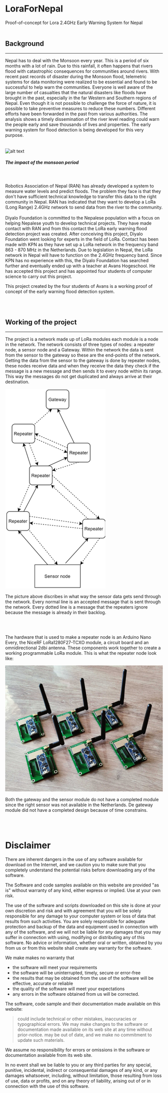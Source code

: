 # LoraForNepal
Proof-of-concept for Lora 2.4GHz Early Warning System for Nepal
<br>
<br>

## Background
---

Nepal has to deal with the Monsoon every year. This is a period of six months with a lot of rain. Due to this rainfall, it often happens that rivers flood with catastrophic consequences for communities around rivers. With recent past records of disaster during the Monsoon flood, telemetric systems for data monitoring were realized to be essential and found to be successful to help warn the communities. Everyone is well aware of the large number of casualties that the natural disasters like floods have brought in the past, especially in the far Western and Southern regions of Nepal. Even though it is not possible to challenge the force of nature, it is possible to take preventive measures to reduce these numbers. Different efforts have been forwarded in the past from various authorities. The analysis shows a timely dissemination of the river level reading could warn the people early and save thousands of lives and properties. The early warning system for flood detection is being developed for this very purpose. 
<br>
<br>
<br>
![alt text](https://static.dw.com/image/49578114_401.jpg "Monsoon Period")

##### The impact of the monsoon period
<br>
<br>
Robotics Association of Nepal (RAN) has already developed a system to measure water levels and predict floods. The problem they face is that they don't have sufficient technical knowledge to transfer this data to the right community in Nepal. RAN has indicated that they want to develop a LoRa (Long Range) 2.4GHz network to send data from the river to the community. 
<br>
<br>
Diyalo Foundation is committed to the Nepalese population with a focus on helping Nepalese youth to develop technical projects. They have made contact with RAN and from this contact the LoRa early warning flood detection project was created. After conceiving this project, Diyalo Foundation went looking for experts in the field of LoRa. Contact has been made with KPN as they have set up a LoRa network in the frequency band 863 - 870 MHz in the Netherlands. Due to legislation in Nepal, the LoRa network in Nepal will have to function on the 2.4GHz frequency band. Since KPN has no experience with this, the Diyalo Foundation has searched further and eventually ended up with a teacher at Avans Hogeschool. He has accepted this project and has appointed four students of computer science to carry out this project.

This project created by the four students of Avans is a working proof of concept of the early warning flood detection system.  

<br>
<br>

## Working of the project
----

The project is a network made up of LoRa modules each module is a node in the network. The network consists of three types of nodes: a repeater node, a sensor node and a Gateway. Within the network the data is sent from the sensor to the gateway so these are the end-points of the network. Getting the data from the sensor to the gateway is done by repeater nodes, these nodes receive data and when they receive the data they check if the message is a new message and then sends it to every node within its range. This way the messages do not get duplicated and always arrive at their destination. 

![alt text](./images/Network.png "Network") 

The picture above discribes in what way the sensor data gets send through the network. Every normal line is an accepted message that is sent through the network. Every dotted line is a message that the repeaters ignore because the message is already in their backlog.

<br>
<br>

The hardware that is used to make a repeater node is an Arduino Nano Every, the NiceRF LoRa1280F27-TCXO module, a circuit board and an omnidirectional 2dbi antenna. These components work together to create a working programmable LoRa module. This is what the repeater node look like:

![alt text](./images/IMG_20210614_160015_2.jpg "Network") 


Both the gateway and the sensor module do not have a completed module since the right sensor was not available in the Netherlands. De gateway module did not have a completed design because of time constrains.


<br>
<br>


# Disclaimer

There are inherent dangers in the use of any software available for download on the Internet, and we caution you to make sure that you completely understand the potential risks before downloading any of the software.

The Software and code samples available on this website are provided "as is" without warranty of any kind, either express or implied. Use at your own risk.

The use of the software and scripts downloaded on this site is done at your own discretion and risk and with agreement that you will be solely responsible for any damage to your computer system or loss of data that results from such activities. You are solely responsible for adequate protection and backup of the data and equipment used in connection with any of the software, and we will not be liable for any damages that you may suffer in connection with using, modifying or distributing any of this software. No advice or information, whether oral or written, obtained by you from us or from this website shall create any warranty for the software.

We make makes no warranty that

- the software will meet your requirements
- the software will be uninterrupted, timely, secure or error-free
- the results that may be obtained from the use of the software will be effective, accurate or reliable
- the quality of the software will meet your expectations
- any errors in the software obtained from us will be corrected. 

The software, code sample and their documentation made available on this website:

>could include technical or other mistakes, inaccuracies or typographical errors. We may make changes to the software or documentation made available on its web site at any time without prior-notice.
may be out of date, and we make no commitment to update such materials. 

We assume no responsibility for errors or omissions in the software or documentation available from its web site.

In no event shall we be liable to you or any third parties for any special, punitive, incidental, indirect or consequential damages of any kind, or any damages whatsoever, including, without limitation, those resulting from loss of use, data or profits, and on any theory of liability, arising out of or in connection with the use of this software. 
